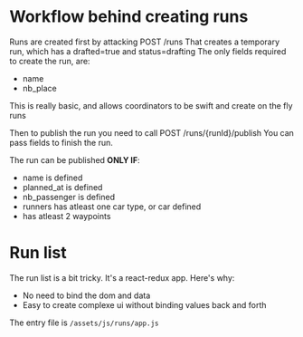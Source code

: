 # Workflow behind creating runs

Runs are created first by attacking POST /runs
That creates a temporary run, which has a drafted=true and status=drafting
The only fields required to create the run, are:
- name
- nb_place

This is really basic, and allows coordinators to be swift and create on the fly runs

Then to publish the run you need to call POST /runs/{runId}/publish
You can pass fields to finish the run.

The run can be published __ONLY IF__:
- name is defined
- planned_at is defined
- nb_passenger is defined
- runners has atleast one car type, or car defined
- has atleast 2 waypoints

# Run list

The run list is a bit tricky. It's a react-redux app.
Here's why:
- No need to bind the dom and data
- Easy to create complexe ui without binding values back and forth

The entry file is `/assets/js/runs/app.js`

